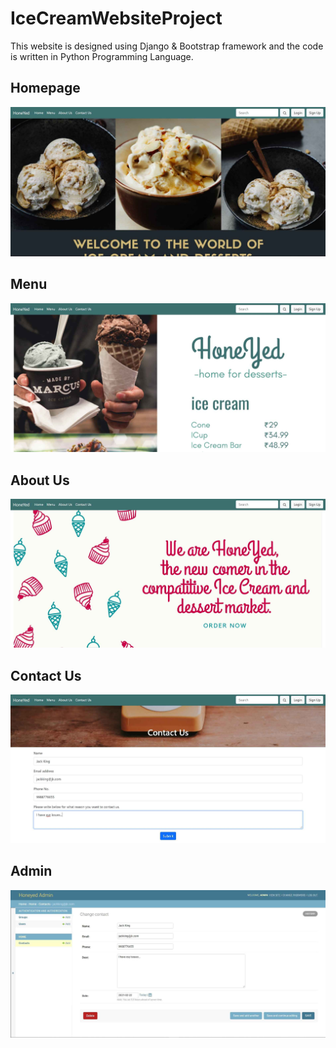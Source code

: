 # IceCreamWebsiteProject
This website is designed using Django & Bootstrap framework and the code is written in Python Programming Language.

## Homepage
![](ReadmeImages/homepage.jpg)

## Menu
![](ReadmeImages/menu.jpg)

## About Us
![](ReadmeImages/about-us.jpg)

## Contact Us
![](ReadmeImages/contact-us.jpg)

## Admin
![](ReadmeImages/admin.jpg)
